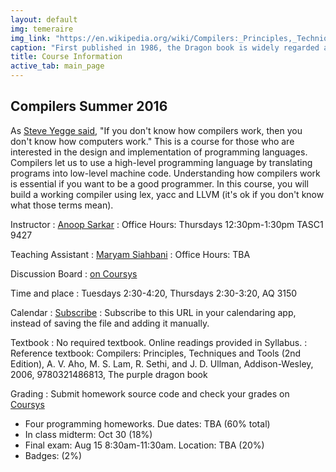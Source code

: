 ```yaml
---
layout: default
img: temeraire
img_link: "https://en.wikipedia.org/wiki/Compilers:_Principles,_Techniques,_and_Tools"
caption: "First published in 1986, the Dragon book is widely regarded as the classic compiler textbook."
title: Course Information
active_tab: main_page 
---
```


## Compilers <span class="text-muted">Summer 2016</span>

As [Steve Yegge said](http://steve-yegge.blogspot.ca/2007/06/rich-programmer-food.html), "If you don't know how compilers work, then you don't know how computers work."  This is a course for those who are interested in the design and implementation of programming languages. Compilers let us to use a high-level programming language by translating programs into low-level machine code. Understanding how compilers work is essential if you want to be a good programmer. In this course, you will build a working compiler using lex, yacc and LLVM (it's ok if you don't know what those terms mean).

Instructor
: [Anoop Sarkar](http://www.cs.sfu.ca/~anoop/) 
: Office Hours: Thursdays 12:30pm-1:30pm TASC1 9427

Teaching Assistant
: [Maryam Siahbani](http://www.cs.sfu.ca/~msiahban/personal/)
: Office Hours: TBA

Discussion Board
: [on Coursys](https://courses.cs.sfu.ca/2016su-cmpt-379-d1/discussion/)

Time and place
: Tuesdays 2:30-4:20, Thursdays 2:30-3:20, AQ 3150

Calendar
: [Subscribe](https://courses.cs.sfu.ca/calendar/0261d2fe6030dc6570c3073ca9dd1a93/anoop)
: Subscribe to this URL in your calendaring app, instead of saving the file and adding it manually.

Textbook
: No required textbook. Online readings provided in Syllabus.
: Reference textbook: Compilers: Principles, Techniques and Tools (2nd Edition), A. V. Aho, M. S. Lam, R. Sethi, and J. D. Ullman, Addison-Wesley, 2006, 9780321486813, The purple dragon book

Grading
: Submit homework source code and check your grades on [Coursys](https://courses.cs.sfu.ca/2016su-cmpt-379-d1/)

* Four programming homeworks. Due dates: TBA (60% total)
* In class midterm: Oct 30 (18%)
* Final exam: Aug 15 8:30am-11:30am. Location: TBA (20%)
* Badges: (2%)

